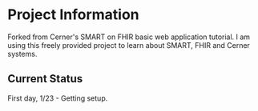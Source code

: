 # Project Information
Forked from Cerner's SMART on FHIR basic web application tutorial.  I am using this freely provided project to learn about SMART, FHIR and Cerner systems.  

## Current Status
First day, 1/23 - Getting setup.
